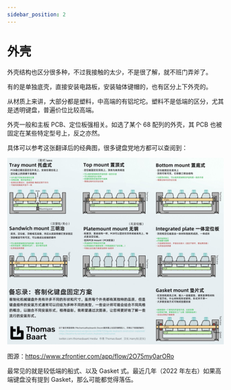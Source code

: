 ```yaml
---
sidebar_position: 2
---
```


# 外壳

外壳结构也区分很多种，不过我接触的太少，不是很了解，就不班门弄斧了。

有的是单独底壳，直接安装电路板，安装轴体键帽的，也有区分上下外壳的。

从材质上来讲，大部分都是塑料，中高端的有铝坨坨。塑料不是低端的区分，尤其是透明键盘，普遍价位比较高端。

外壳一般和主板 PCB、定位板强相关。如选了某个 68 配列的外壳，其 PCB 也被固定在某些特定型号上，反之亦然。

具体可以参考这张翻译后的经典图，很多键盘党地方都可以查阅到：

![外壳种类](../assets/keyboard-customization-2.png)

图源：https://www.zfrontier.com/app/flow/2O75my0arORo

最常见的就是较低端的船式、以及 Gasket 式。最近几年（2022 年左右）如果高端键盘没有提到 Gasket，那么可能都觉得落伍。
